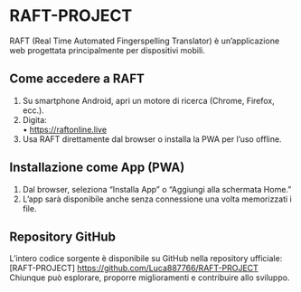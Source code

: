 # RAFT-PROJECT

RAFT (Real Time Automated Fingerspelling Translator) è un’applicazione web progettata principalmente per dispositivi mobili.  

## Come accedere a RAFT
1. Su smartphone Android, apri un motore di ricerca (Chrome, Firefox, ecc.).  
2. Digita:  
   • https://raftonline.live  
3. Usa RAFT direttamente dal browser o installa la PWA per l’uso offline.

## Installazione come App (PWA)
1. Dal browser, seleziona “Installa App” o “Aggiungi alla schermata Home.”  
2. L’app sarà disponibile anche senza connessione una volta memorizzati i file.

## Repository GitHub
L’intero codice sorgente è disponibile su GitHub nella repository ufficiale:  
[RAFT-PROJECT] https://github.com/Luca887766/RAFT-PROJECT
Chiunque può esplorare, proporre miglioramenti e contribuire allo sviluppo.